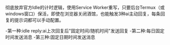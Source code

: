 彻底放弃官方Idle的计时逻辑，使用Service Worker重写，只要后台Termux（或windows窗口）保活，即使在浏览器关闭酒馆，也能触发3种ai主动回复，每条回复的提示词都可以手动配置。


  -第一种:idle reply:ai上次回复后"固定时间/随机时间"发送回复
  -第二种:每日固定时间发送消息
  -第三种:固定日期时间发送消息
